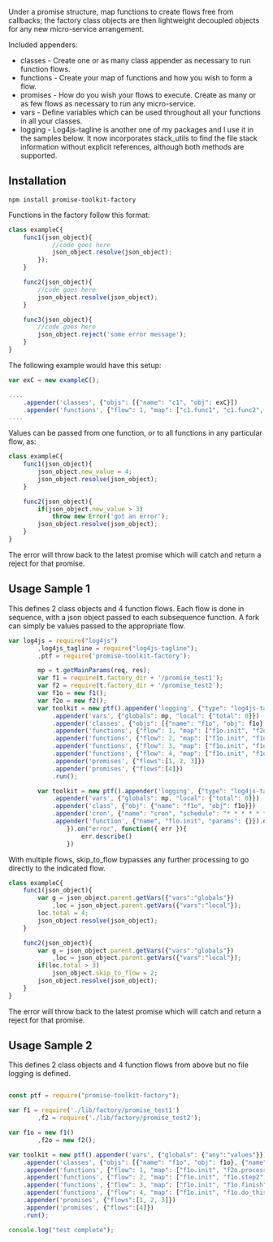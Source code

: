 
Under a promise structure, map functions to create flows free from callbacks; the factory class objects are then lightweight decoupled objects for any new micro-service arrangement.

Included appenders:

* classes - Create one or as many class appender as necessary to run function flows.
* functions - Create your map of functions and how you wish to form a flow.
* promises - How do you wish your flows to execute. Create as many or as few flows as necessary to run any micro-service.
* vars - Define variables which can be used throughout all your functions in all your classes.
* logging - Log4js-tagline is another one of my packages and I use it in the samples below. It now incorporates stack_utils to find the file stack information without explicit references, although both methods are supported.

Installation
---------
```
npm install promise-toolkit-factory

```

Functions in the factory follow this format:

```javascript
class exampleC{
	func1(json_object){
			//code goes here
			json_object.resolve(json_object);
		});
	}

	func2(json_object){
		//code goes here
		json_object.resolve(json_object);
	}

	func3(json_object){
		//code goes here
		json_object.reject('some error message');
	}
}
```

The following example would have this setup:

```javascript
var exC = new exampleC();

....
	.appender('classes', {"objs": [{"name": "c1", "obj": exC}])
	.appender('functions', {"flow": 1, "map": ["c1.func1", "c1.func2", "c1.func3"]})
....
```

Values can be passed from one function, or to all functions in any particular flow, as:

```javascript
class exampleC{
	func1(json_object){
		json_object.new_value = 4;
		json_object.resolve(json_object);
	}

	func2(json_object){
		if(json_object.new_value > 3)
			throw new Error('got an error');
		json_object.resolve(json_object);
	}
}
```

The error will throw back to the latest promise which will catch and return a reject for that promise.

## Usage Sample 1

This defines 2 class objects and 4 function flows. Each flow is done in sequence, with a json object passed to each subsequence function. A fork can simply be values passed to the appropriate flow.

```js
var log4js = require("log4js")
		,log4js_tagline = require("log4js-tagline");
		,ptf = require('promise-toolkit-factory');

		mp = t.getMainParams(req, res);
		var f1 = require(t.factory_dir + '/promise_test1');
		var f2 = require(t.factory_dir + '/promise_test2');
		var f1o = new f1();
		var f2o = new f2();
		var toolkit = new ptf().appender('logging', {"type": "log4js-tagline", "log": t.log, "logger": t.logger})
			.appender('vars', {"globals": mp, "local": {"total": 0}})
			.appender('classes', {"objs": [{"name": "f1o", "obj": f1o}, {"name": "f2o", "obj": f2o}]})
			.appender('functions', {"flow": 1, "map": ["f1o.init", "f2o.process", "f1o.step1", "f1o.step4", "f2o.set_init_opts"]})
			.appender('functions', {"flow": 2, "map": ["f1o.init", "f1o.step2", "f1o.step5"]})
			.appender('functions', {"flow": 3, "map": ["f1o.init", "f1o.finish"]})
			.appender('functions', {"flow": 4, "map": ["f1o.init", "f1o.do_this"]})
			.appender('promises', {"flows":[1, 2, 3]})
			.appender('promises', {"flows":[4]})
			.run();

		var toolkit = new ptf().appender('logging', {"type": "log4js-tagline", "log": t.log, "logger": t.logger})
			.appender('vars', {"globals": mp, "local": {"total": 0}})
			.appender('class', {"obj": {"name": "f1o", "obj": f1o}})
			.appender('cron', {"name": "cron", "schedule": "* * * * * *")
			.appender('function', {"name", "flo.init", "params": {}}).on("success", function({ data }){
				}).on("error", function({ err }){
					err.describe()
				})
```		

With multiple flows, skip_to_flow bypasses any further processing to go directly to the indicated flow. 

```js
class exampleC{
	func1(json_object){
		var g = json_object.parent.getVars({"vars":"globals"})
			,loc = json_object.parent.getVars({"vars":"local"});
		loc.total = 4;
		json_object.resolve(json_object);
	}

	func2(json_object){
		var g = json_object.parent.getVars({"vars":"globals"})
			,loc = json_object.parent.getVars({"vars":"local"});
		if(loc.total > 3)
			json_object.skip_to_flow = 2;
		json_object.resolve(json_object);
	}
}
```		

The error will throw back to the latest promise which will catch and return a reject for that promise.
		

## Usage Sample 2

This defines 2 class objects and 4 function flows from above but no file logging is defined. 

```js

const ptf = require("promise-toolkit-factory");

var f1 = require('./lib/factory/promise_test1')
		,f2 = require('./lib/factory/promise_test2');

var f1o = new f1()
		,f2o = new f2();

var toolkit = new ptf().appender('vars', {"globals": {"any":"values"}})
	.appender('classes', {"objs": [{"name": "f1o", "obj": f1o}, {"name": "f2o", "obj": f2o}]})
	.appender('functions', {"flow": 1, "map": ["f1o.init", "f2o.process", "f1o.step1", "f1o.step4", "f2o.set_init_opts"]})
	.appender('functions', {"flow": 2, "map": ["f1o.init", "f1o.step2", "f1o.step5"]})
	.appender('functions', {"flow": 3, "map": ["f1o.init", "f1o.finish"]})
	.appender('functions', {"flow": 4, "map": ["f1o.init", "f1o.do_this"]})
	.appender('promises', {"flows":[1, 2, 3]})
	.appender('promises', {"flows":[4]})
	.run();

console.log("test complete");

```		

